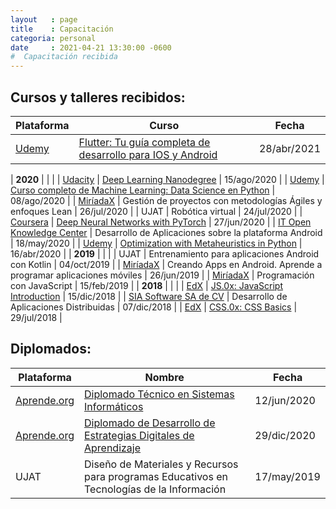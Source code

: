 ```yaml
---
layout   : page
title    : Capacitación
categoria: personal
date     : 2021-04-21 13:30:00 -0600
#  Capacitación recibida
---
```


## Cursos y talleres recibidos:

| Plataforma | Curso | Fecha |
| --- | --- | ---|
| [Udemy](https://www.udemy.com/course/flutter-ios-android-fernando-herrera/) | [Flutter: Tu guía completa de desarrollo para IOS y Android](https://www.udemy.com/certificate/UC-66829eb6-326c-441d-a5ea-2b76cf2596d2/) | 28/abr/2021 |<!-- 34 h-->

| **2020** | | |
| [Udacity](https://www.udacity.com) | [Deep Learning Nanodegree](https://confirm.udacity.com/ZEJDPWTP) | 15/ago/2020 |
| [Udemy](https://www.udemy.com) | [Curso completo de Machine Learning: Data Science en Python](https://www.udemy.com/certificate/UC-852c1c12-794e-4e5a-9747-c473a5260b3e/) | 08/ago/2020 |
| [MiríadaX](https://miriadax.net/web/general-navigation/cursos) | Gestión de proyectos con metodologías Ágiles y enfoques Lean | 26/jul/2020 |
| UJAT | Robótica virtual | 24/jul/2020 |
| [Coursera](https://www.coursera.org) | [Deep Neural Networks with PyTorch](https://coursera.org/verify/PXN63JZHRAV5) | 27/jun/2020 |
| [IT Open Knowledge Center](https://it-okcenter.com) | Desarrollo de Aplicaciones sobre la plataforma Android | 18/may/2020 |
| [Udemy](https://www.udemy.com) | [Optimization with Metaheuristics in Python](https://www.udemy.com/certificate/UC-5b922bb9-bf33-40e6-89a8-9b66a5ecdf45/) | 16/abr/2020 |
| **2019** | | |
| UJAT | Entrenamiento para aplicaciones Android con Kotlin | 04/oct/2019 |
| [MiríadaX](https://miriadax.net/web/general-navigation/cursos) | Creando Apps en Android. Aprende a programar aplicaciones móviles | 26/jun/2019 |
| [MiríadaX](https://miriadax.net/web/general-navigation/cursos) | Programación con JavaScript | 15/feb/2019 |
| **2018** | | |
| [EdX](https://www.edx.org) | [JS.0x: JavaScript Introduction](https://courses.edx.org/certificates/b5f20250bb564242a0beeb6ecccdeaa8) | 15/dic/2018 |
| [SIA Software SA de CV](https://www.siasw.com/index.php/es/) | Desarrollo de Aplicaciones Distribuidas | 07/dic/2018 |
| [EdX](https://www.edx.org) | [CSS.0x: CSS Basics](https://courses.edx.org/certificates/8250edd6fe354f8bb4835ef16f8dd6da) | 29/jul/2018 |

<!--| [Casa de Lletres](https://www.casadelletres.eu/redaccion_cientifica) | ¿Cómo escribir en inglés un artículo científico? | Julio 2019 |-->

<!--| UJAT | Desarrollo de Productos Innovadores Desing Thinking para Proyectos de Base Tecnológica | 18/nov/2020 |
| [Udemy](https://www.udemy.com/course/machinelearningpython/)
https://www.udemy.com/course/optimization-with-metaheuristics/
-->

## Diplomados:

| Plataforma | Nombre | Fecha |
| --- | --- | ---|
[Aprende.org](https://aprende.org) | [Diplomado Técnico en Sistemas Informáticos](https://capacitateparaelempleo.org/verifica_diplomado/WCRZ62J80/) | 12/jun/2020 |
[Aprende.org](https://aprende.org) | [Diplomado de Desarrollo de Estrategias Digitales de Aprendizaje](https://capacitateparaelempleo.org/verifica_diplomado/MXO83ZXUI/) | 29/dic/2020 |
| UJAT | Diseño de Materiales y Recursos para programas Educativos en Tecnologías de la Información | 17/may/2019 |
